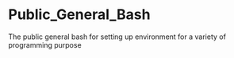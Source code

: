 # Public_General_Bash
 The public general bash for setting up environment for a variety of programming purpose

